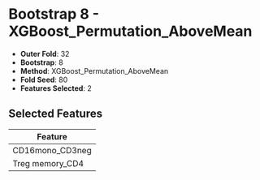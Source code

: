 # Bootstrap 8 - XGBoost_Permutation_AboveMean

- **Outer Fold**: 32
- **Bootstrap**: 8
- **Method**: XGBoost_Permutation_AboveMean
- **Fold Seed**: 80
- **Features Selected**: 2

## Selected Features

| Feature |
|---------|
| CD16mono_CD3neg |
| Treg memory_CD4 |
